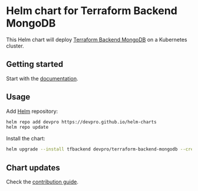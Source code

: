 # Helm chart for Terraform Backend MongoDB

This Helm chart will deploy [Terraform Backend MongoDB](https://github.com/devpro/terraform-backend-mongodb) on a Kubernetes cluster.

## Getting started

Start with the [documentation](https://kwt.devpro.fr/custom-charts/terraform-backend-mongodb.html).

## Usage

Add [Helm](https://helm.sh) repository:

```bash
helm repo add devpro https://devpro.github.io/helm-charts
helm repo update
```

Install the chart:

```bash
helm upgrade --install tfbackend devpro/terraform-backend-mongodb --create-namespace --namespace tfbackend
```

## Chart updates

Check the [contribution guide](CONTRIBUTING.md).

